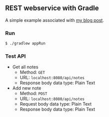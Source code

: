 ## REST webservice with Gradle
A simple example associated with [my blog post](http://emo-pass.com/2017/12/12/setting-up-java-rest-webservice-with-gradle/).

### Run
```bash
$ ./gradlew appRun
```

### Test API
* Get all notes
    - Method: `GET`
    - URL: `localhost:8080/api/notes`
    - Response body data type: Plain Text
* Add new note
    - Method: `POST`
    - URL: `localhost:8080/api/notes`
    - Request body data type: Plain Text
    - Response body data type: Plain Text